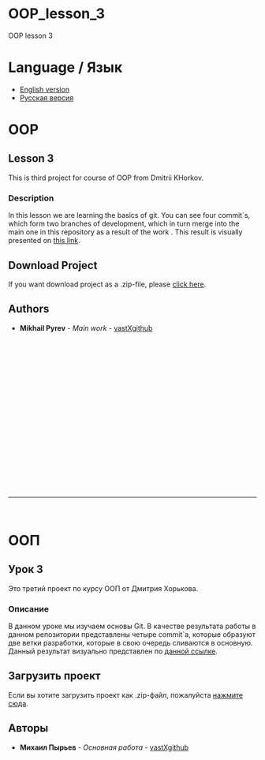 # OOP_lesson_3
OOP lesson 3
# Language / Язык
* [English version](https://github.com/vastXgithub/OOP_lesson_3/blob/master/README.md#oop)
* [Русская версия](https://github.com/vastXgithub/OOP_lesson_3/blob/master/README.md#%D0%BE%D0%BE%D0%BF)
# OOP
## Lesson 3
This is third project for course of OOP from Dmitrii KHorkov.<br />
### Description
In this lesson we are learning the basics of git. You can see four commit\`s, which form two branches of development, which in turn merge into the main one in this repository as a result of the work . This result is visually presented on [this link](https://github.com/vastXgithub/OOP_lesson_3/network).
## Download Project
If you want download project as a .zip-file, please [click here](https://github.com/vastXgithub/OOP_lesson_2/archive/master.zip).
## Authors
* **Mikhail Pyrev** - *Main work* - [vastXgithub](https://github.com/vastXgithub)

<br />
<br />
<br />
<br />
<br />
<br />
<br />
<br />
<br />
<br />
<br />
<br />
<br />
<br />
<br />
<br />
<br />
<br />

---

<br />

# ООП
## Урок 3
Это третий проект по курсу ООП от Дмитрия Хорькова. <br />
### Описание
В данном уроке мы изучаем основы Git. В качестве результата работы в данном репозитории представлены четыре commit\`а, которые образуют две ветки разработки, которые в свою очередь сливаются в основную. Данный результат визуально представлен по [данной ссылке](https://github.com/vastXgithub/OOP_lesson_3/network).
## Загрузить проект
Если вы хотите загрузить проект как .zip-файл, пожалуйста [нажмите сюда](https://github.com/vastXgithub/OOP_lesson_3/archive/master.zip).
## Авторы
* **Михаил Пырьев** - *Основная работа* - [vastXgithub](https://github.com/vastXgithub)
